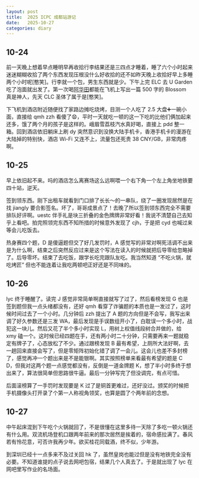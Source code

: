 ```yaml
---
layout: post
title:  2025 ICPC 成都站游记
date:   2025-10-27
categories: diary
---
```


## 10-24

前一天晚上想着早点睡明早再收拾行李结果还是三四点才睡着，睡了六个小时起来迷迷糊糊收拾了两个东西发现压根没什么好收拾的还不如昨天晚上收拾好早上多睡两个小时呢[憨笑]。行李就一个包，男生东西就是少。下午上完 ELC 去 U Garden 吃了泡面就出发了。第一次喝[阿华田](https://blog.lyccri.us/blossom/2025-10-24)都能在飞机上写出一篇 500 字的 Blossom 真是神人，先天 CLC 圣体了属于是[憨笑]。

下飞机到酒店附近随便找了家路边摊吃烧烤，目测一个人吃了 2.5 大盘➕一碗小面，直接给 qmh zzh 看傻了😧，平时一天就吃一顿的这一下吃的比他们俩加起来还多，饿了两个月的孩子是这样的。峨眉雪荔枝汽水真好喝，直接上 pdd 整一箱。回到酒店依旧躺床上刷 dy 突然意识到没换大陆手机卡，香港手机卡的漫游在大陆掉的特别快，酒店 Wi-Fi 又连不上，流量包还死贵 38 CNY/GB，非常肉疼啊。

## 10-25

早上依旧起不来。吗的酒店怎么离赛场这么远啊喂一个右下角一个左上角坐地铁要四十站，逆天。

签到领东西。刚下出租车就看到门口排了长长～的一串队，绕了一圈发现居然是在找 jiangly 要合影签名。坏了，哥哥成景点了！去晚了所以签到领东西完全不需要排队好评啊。uestc 伴手礼是块三折叠的金色牌牌非常好看！我说不清楚自己去知乎上看吧。拍完照领完东西不知所措的时候意外发现了 cjh，于是把 cyd 也喊过来等会儿吃饭去。

热身赛四个题，D 是傻逼题但交了好几发罚时，A 感觉写的非常对啊死活调不出来是为什么啊，结束之后突然反应过来是这个写法在读入的时候就把后导零给忽略掉了。后导零坏。结束了去吃饭，跟学长吃完跟队友吃。我当然知道 “不吃火锅，就吃烤匠” 但也不能连着让我吃两顿吧正好还是不同味的。

## 10-26

lyc 终于睡醒了。读完 J 感觉非常简单啊直接就写了过了，然后看榜发现 G 也是签到题但我一点头绪都没有，还好 qmh 看穿了诈骗题的本质也是一发过了，这时候时间过去了一个小时。几分钟后 zzh 提出了 A 题的方向但是不会写，我写出来调了好久参数还是三发 WA，最后发现是手误数组开小了，白耽误一个多小时，战犯这一块儿。然后又花了半个多小时实现 L，用树上权值线段树合并做的，给 xmy 磕一个。这时候已经四题在手，还有两小时二十分钟，只需要再来一题就稳定有牌子了，心态放松了不少。通过跟榜发现 B 最有希望，上厕所大法好啊，去一趟回来直接会写了，但是零矩阵初始化错了调了一会儿。这会儿也差不多封榜了，感觉再冲一个题出来是不是能银啊。其实按照榜单来看最有希望的题是 C D，但我对这两个题一点感觉都没有，反倒是一道金牌题 K，想了半小时多终于想出来了，算法很简单但思路很牛逼。最后一分钟写完了但没调完，有点可惜。

后面滚榜算了一手罚时发现要是 K 过了是铜首更难过，还好没过。颁奖的时候把手机摄像头打开录了个第一人称视角领奖，也算是圆了个两年前的念想。

## 10-27

中午起床混到下午吃个火锅就回了，不是很懂在这里多待一天除了多吃一顿火锅还有什么用。双流机场登机口跟两年前来的那次居然是挨着的，宿命感拉满了。春风若有怜花意，可否许我再少年。欲买桂花同载酒，终不似，少年游。

到深圳已经十一点多来不及过关回 hk 了，虽然皇岗也能过但是没有地铁完全没有必要。不知道谁提的点子说去网吧包宿，结果几个人真去了。于是就出现了 lyc 在网吧里写作业的名场面。